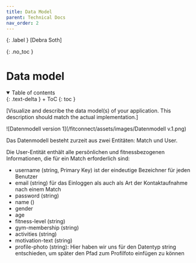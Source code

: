 ```yaml
---
title: Data Model
parent: Technical Docs
nav_order: 2
---
```


{: .label }
[Debra Soth]

{: .no_toc }
# Data model

<details open markdown="block">
{: .text-delta }
<summary>Table of contents</summary>
+ ToC
{: toc }
</details>

[Visualize and describe the data model(s) of your application. This description should match the actual implementation.]

![Datenmodell version 1](/fitconnect/assets/images/Datenmodell v.1.png)

Das Datenmodell besteht zurzeit aus zwei Entitäten: Match und User.

Die User-Entität enthält alle persönlichen und fitnessbezogenen Informationen, die für ein Match erforderlich sind:

- username (string, Primary Key) ist der eindeutige Bezeichner für jeden Benutzer
- email (string) für das Einloggen als auch als Art der Kontaktaufnahme nach einem Match
- password (string)
- name ()
- gender
- age
- fitness-level (string)
- gym-membership (string)
- activities (string)
- motivation-text (string)
- profile-photo (string): Hier haben wir uns für den Datentyp string entschieden, um später den Pfad zum Profilfoto einfügen zu können

